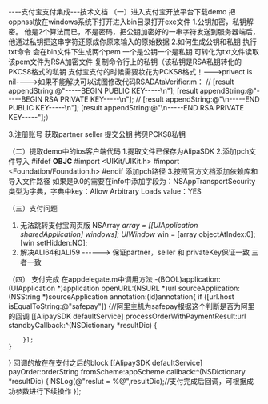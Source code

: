 ----支付宝支付集成---技术文档
（一）进入支付宝开放平台下载demo 把oppnssl放在windows系统下打开进入bin目录打开exe文件 
1.公钥加密，私钥解密。 他是2个算法而已，不是密码，把公钥加密好的一串字符发送到服务器端后，他通过私钥把这串字符还原成你原来输入的原始数据
2.如何生成公钥和私钥
执行txt命令 会在bin文件下生成两个pem 一个是公钥一个是私钥 可转化为txt文件读取 
该pem文件为RSA加密文件 复制命令行上的私钥（该私钥是RSA私钥转化的PKCS8格式的私钥  支付宝支付的时候需要妆花为PCKS8格式！--->privect is nil---->如果不能解决可以试图修改代码RSADAtaVerifier.m：
//	[result appendString:@"-----BEGIN PUBLIC KEY-----\n"];
[result appendString:@"-----BEGIN RSA PRIVATE KEY-----\n"];
//	[result appendString:@"\n-----END PUBLIC KEY-----\n"];
[result appendString:@"\n-----END RSA PRIVATE KEY-----"];）

3.注册账号 获取partner seller 提交公钥 拷贝PCKS8私钥


（二）提取demo中的ios客户端代码 
1.提取文件已保存为AlipaSDK
2.添加pch文件导入
#ifdef __OBJC__
#import <UIKit/UIKit.h>
#import <Foundation/Foundation.h>
#endif
添加pch路径
3.按照官方文档添加依赖库和导入文件路径 如果是9.0的需要在info中添加字段为：NSAppTransportSecurity 类型为字典，字典中key：Allow Arbitrary Loads value：YES

 （三）支付问题
1. 无法跳转支付宝网页版
NSArray *array = [[UIApplication sharedApplication] windows];
UIWindow* win = [array objectAtIndex:0];
[win setHidden:NO];
2. 解决ALI64和ALI59 ------> 保证partner，seller 和 privateKey保证一致 三者一致

 （四） 支付完成
在appdelegate.m中调用方法
-(BOOL)application:(UIApplication *)application openURL:(NSURL *)url sourceApplication:(NSString *)sourceApplication annotation:(id)annotation{
    if ([url.host isEqualToString:@"safepay"]) {//阿里主机为safepay根据这个判断是否为阿里的回调
        [[AlipaySDK defaultService] processOrderWithPaymentResult:url standbyCallback:^(NSDictionary *resultDic) {

        }];
    }
}
回调的放在在支付之后的block
[[AlipaySDK defaultService] payOrder:orderString fromScheme:appScheme callback:^(NSDictionary *resultDic) {
    NSLog(@"reslut = %@",resultDic);//支付完成后回调，可根据成功参数进行下续操作
}];